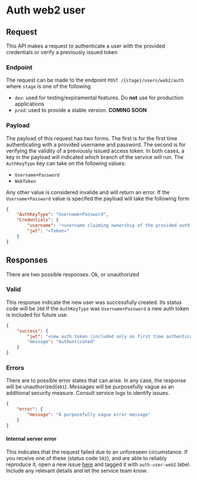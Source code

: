 # Auth web2 user

## Request

This API makes a request to authenticate a user with the provided credentials or verify a previously issued token

### Endpoint

The request can be made to the endpoint `POST /{stage}/users/web2/auth` where `stage` is one of the following

- `dev`: used for testing/expiramental features. Do **not** use for production applications
- `prod`: used to provide a stable version. **COMING SOON**
    

### Payload

The payload of this request has two forms. The first is for the first time authenticating with a provided username and password. The second is for verifying the validity of a previously issued access token. In both cases, a key in the payload will indicated which branch of the service will run. The `AuthKeyType` key can take on the following values:

- `Username+Password`
- `WebToken`

Any other value is considered invalide and will return an error. If the `Username+Password` value is specifed the payload will take the following form

``` json
{
    "AuthKeyType": "Username+Password",
    "Credentials": {
        "username": "<username claiming ownership of the provided auth token>",
        "jwt": "<Token>"
    }
}
```


## Responses

There are two possible responses. Ok, or unauthorized

### Valid

This response indicate the new user was successfully created. Its status code will be `200` If the `AuthKeyType` was `Username+Password` a new auth token is included for future use.

``` json
{
    "success": {
        "jwt": "<new auth token (included only on first time authentication)>"
        "message": "Authenticated"
    }
}

```

### Errors

There are to possible error states that can arise. In any case, the response will be unauthorized(`401`). Messages will be purposefully vague as an additional security measure. Consult service logs to identify issues.


``` json
{
    "error": {
        "message": "A purposefully vague error message"
    }
}

```

#### Internal server error

This indicates that the request failed due to an unforeseen circumstance. If you receive one of these (status code `502`), and are able to reliably reproduce it, open a new issue [here](https://github.com/idea-bank/services/issues) and tagged it with `auth-user-web2` label. Include any relevant details and let the service team know.
